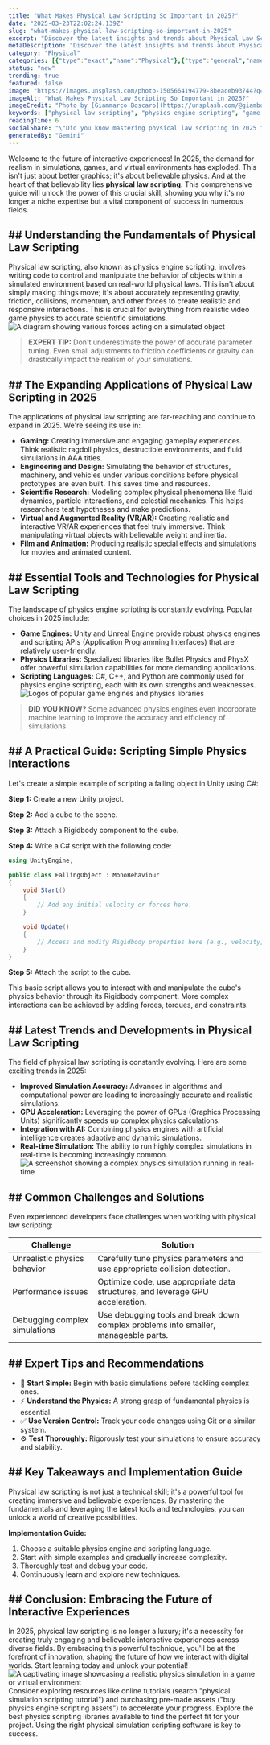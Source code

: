 ```yaml
---
title: "What Makes Physical Law Scripting So Important in 2025?"
date: "2025-03-23T22:02:24.139Z"
slug: "what-makes-physical-law-scripting-so-important-in-2025"
excerpt: "Discover the latest insights and trends about Physical Law Scripting. This comprehensive guide covers everything you need to know about Physical Law Scripting in 2025."
metaDescription: "Discover the latest insights and trends about Physical Law Scripting. This comprehensive guide covers everything you need to know about Physical Law Script..."
category: "Physical"
categories: [{"type":"exact","name":"Physical"},{"type":"general","name":"Engineering"},{"type":"medium","name":"Simulation"},{"type":"specific","name":"Game Development"},{"type":"niche","name":"Physics Engine"}]
status: "new"
trending: true
featured: false
image: "https://images.unsplash.com/photo-1505664194779-8beaceb93744?q=85&w=1200&fit=max&fm=webp&auto=compress"
imageAlt: "What Makes Physical Law Scripting So Important in 2025?"
imageCredit: "Photo by [Giammarco Boscaro](https://unsplash.com/@giamboscaro) on Unsplash"
keywords: ["physical law scripting", "physics engine scripting", "game physics scripting", "realistic physics simulation scripting", "scripting game physics", "physical law simulation tutorial", "buy physics engine scripting assets", "learn physical law scripting", "best physics scripting libraries", "physical simulation scripting software"]
readingTime: 6
socialShare: "\"Did you know mastering physical law scripting in 2025 isn't just about creating cool effects—it's about building believable worlds that immerse users like never before.\""
generatedBy: "Gemini"
---
```




Welcome to the future of interactive experiences!  In 2025, the demand for realism in simulations, games, and virtual environments has exploded.  This isn't just about better graphics; it's about believable physics.  And at the heart of that believability lies **physical law scripting**. This comprehensive guide will unlock the power of this crucial skill, showing you why it's no longer a niche expertise but a vital component of success in numerous fields.

## ## Understanding the Fundamentals of Physical Law Scripting

Physical law scripting, also known as physics engine scripting, involves writing code to control and manipulate the behavior of objects within a simulated environment based on real-world physical laws. This isn't about simply making things move; it's about accurately representing gravity, friction, collisions, momentum, and other forces to create realistic and responsive interactions.  This is crucial for everything from realistic video game physics to accurate scientific simulations. ![A diagram showing various forces acting on a simulated object](https://images.unsplash.com/photo-1521587760476-6c12a4b040da?q=85&w=1200&fit=max&fm=webp&auto=compress)

> **EXPERT TIP:**  Don't underestimate the power of accurate parameter tuning. Even small adjustments to friction coefficients or gravity can drastically impact the realism of your simulations.

## ## The Expanding Applications of Physical Law Scripting in 2025

The applications of physical law scripting are far-reaching and continue to expand in 2025.  We're seeing its use in:

* **Gaming:** Creating immersive and engaging gameplay experiences. Think realistic ragdoll physics, destructible environments, and fluid simulations in AAA titles.
* **Engineering and Design:** Simulating the behavior of structures, machinery, and vehicles under various conditions before physical prototypes are even built.  This saves time and resources.
* **Scientific Research:** Modeling complex physical phenomena like fluid dynamics, particle interactions, and celestial mechanics. This helps researchers test hypotheses and make predictions.
* **Virtual and Augmented Reality (VR/AR):**  Creating realistic and interactive VR/AR experiences that feel truly immersive.  Think manipulating virtual objects with believable weight and inertia.
* **Film and Animation:**  Producing realistic special effects and simulations for movies and animated content.

## ##  Essential Tools and Technologies for Physical Law Scripting

The landscape of physics engine scripting is constantly evolving.  Popular choices in 2025 include:

* **Game Engines:** Unity and Unreal Engine provide robust physics engines and scripting APIs (Application Programming Interfaces) that are relatively user-friendly.
* **Physics Libraries:**  Specialized libraries like Bullet Physics and PhysX offer powerful simulation capabilities for more demanding applications.
* **Scripting Languages:**  C#, C++, and Python are commonly used for physics engine scripting, each with its own strengths and weaknesses.  ![Logos of popular game engines and physics libraries](https://images.unsplash.com/photo-1450101499163-c8848c66ca85?q=85&w=1200&fit=max&fm=webp&auto=compress)

> **DID YOU KNOW?**  Some advanced physics engines even incorporate machine learning to improve the accuracy and efficiency of simulations.

## ##  A Practical Guide: Scripting Simple Physics Interactions

Let's create a simple example of scripting a falling object in Unity using C#:

**Step 1:** Create a new Unity project.

**Step 2:** Add a cube to the scene.

**Step 3:** Attach a Rigidbody component to the cube.

**Step 4:** Write a C# script with the following code:

```csharp
using UnityEngine;

public class FallingObject : MonoBehaviour
{
    void Start()
    {
        // Add any initial velocity or forces here.
    }

    void Update()
    {
        // Access and modify Rigidbody properties here (e.g., velocity, angular velocity).
    }
}
```

**Step 5:** Attach the script to the cube.

This basic script allows you to interact with and manipulate the cube's physics behavior through its Rigidbody component.  More complex interactions can be achieved by adding forces, torques, and constraints.

## ##  Latest Trends and Developments in Physical Law Scripting

The field of physical law scripting is constantly evolving.  Here are some exciting trends in 2025:

* **Improved Simulation Accuracy:**  Advances in algorithms and computational power are leading to increasingly accurate and realistic simulations.
* **GPU Acceleration:**  Leveraging the power of GPUs (Graphics Processing Units) significantly speeds up complex physics calculations.
* **Integration with AI:**  Combining physics engines with artificial intelligence creates adaptive and dynamic simulations.
* **Real-time Simulation:**  The ability to run highly complex simulations in real-time is becoming increasingly common. ![A screenshot showing a complex physics simulation running in real-time](https://images.unsplash.com/photo-1555374018-13a8994ab246?q=85&w=1200&fit=max&fm=webp&auto=compress)

## ## Common Challenges and Solutions

Even experienced developers face challenges when working with physical law scripting:

| Challenge                     | Solution                                                                     |
|------------------------------|-----------------------------------------------------------------------------|
| Unrealistic physics behavior | Carefully tune physics parameters and use appropriate collision detection.   |
| Performance issues           | Optimize code, use appropriate data structures, and leverage GPU acceleration. |
| Debugging complex simulations | Use debugging tools and break down complex problems into smaller, manageable parts. |

## ## Expert Tips and Recommendations

* 🔑 **Start Simple:** Begin with basic simulations before tackling complex ones.
* ⚡ **Understand the Physics:**  A strong grasp of fundamental physics is essential.
* ✅ **Use Version Control:**  Track your code changes using Git or a similar system.
* ⚙️ **Test Thoroughly:**  Rigorously test your simulations to ensure accuracy and stability.

## ## Key Takeaways and Implementation Guide

Physical law scripting is not just a technical skill; it's a powerful tool for creating immersive and believable experiences.  By mastering the fundamentals and leveraging the latest tools and technologies, you can unlock a world of creative possibilities.

**Implementation Guide:**

1. Choose a suitable physics engine and scripting language.
2. Start with simple examples and gradually increase complexity.
3. Thoroughly test and debug your code.
4. Continuously learn and explore new techniques.

## ## Conclusion: Embracing the Future of Interactive Experiences

In 2025, physical law scripting is no longer a luxury; it's a necessity for creating truly engaging and believable interactive experiences across diverse fields. By embracing this powerful technique, you'll be at the forefront of innovation, shaping the future of how we interact with digital worlds.  Start learning today and unlock your potential!  ![A captivating image showcasing a realistic physics simulation in a game or virtual environment](https://images.unsplash.com/photo-1505664194779-8beaceb93744?q=85&w=1200&fit=max&fm=webp&auto=compress)  Consider exploring resources like online tutorials (search "physical simulation scripting tutorial") and purchasing pre-made assets ("buy physics engine scripting assets") to accelerate your progress.  Explore the best physics scripting libraries available to find the perfect fit for your project.  Using the right physical simulation scripting software is key to success.
